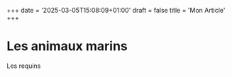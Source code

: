 +++
date = '2025-03-05T15:08:09+01:00'
draft = false
title = 'Mon Article'
+++

# Les animaux marins

Les requins
